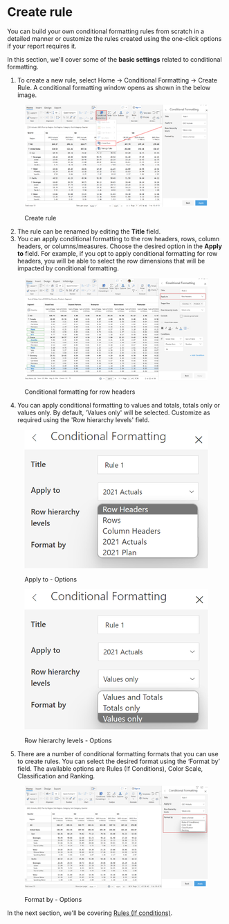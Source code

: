 # Create rule

You can build your own conditional formatting rules from scratch in a detailed manner or customize the rules created using the one-click options if your report requires it.&#x20;

In this section, we'll cover some of the **basic settings** related to conditional formatting.

1. To create a new rule, select Home -> Conditional Formatting -> Create Rule. A conditional formatting window opens as shown in the below image.

<figure><img src="../../.gitbook/assets/3 (1) (1).png" alt=""><figcaption><p>Create rule</p></figcaption></figure>

2. The rule can be renamed by editing the **Title** field.
3. You can apply conditional formatting to the row headers, rows, column headers, or columns/measures. Choose the desired option in the **Apply to** field. For example, if you opt to apply conditional formatting for row headers, you will be able to select the row dimensions that will be impacted by conditional formatting.

<figure><img src="../../.gitbook/assets/image (1) (1) (1) (1) (1) (1) (1) (1) (1) (1) (1) (1) (1) (1) (1) (1) (1) (1) (1) (1) (1) (1) (1) (1) (1) (1) (1) (1) (1) (1) (1) (1) (1) (1) (1) (1) (1) (1) (1) (1) (1) (1).png" alt=""><figcaption><p>Conditional formatting for row headers</p></figcaption></figure>



4. You can apply conditional formatting to values and totals, totals only or values only. By default, 'Values only' will be selected. Customize as required using the 'Row hierarchy levels' field.

<div><figure><img src="../../.gitbook/assets/5.2.2 Apply to.png" alt=""><figcaption><p>Apply to - Options</p></figcaption></figure> <figure><img src="../../.gitbook/assets/5.2.3 Levels (1).png" alt=""><figcaption><p>Row hierarchy levels - Options</p></figcaption></figure></div>

5. There are a number of conditional formatting formats that you can use to create rules. You can select the desired format using the ‘Format by’ field. The available options are Rules (If Conditions), Color Scale, Classification and Ranking.

<figure><img src="../../.gitbook/assets/5.2.1 Format by.png" alt=""><figcaption><p>Format by - Options</p></figcaption></figure>

In the next section, we'll be covering [Rules (If conditions)](rules-if-conditions.md).
